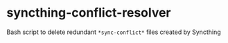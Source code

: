 # syncthing-conflict-resolver
Bash script to delete redundant `*sync-conflict*` files created by Syncthing
